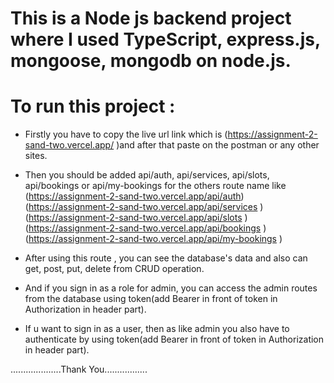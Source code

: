 # This is a Node js backend project where I used TypeScript, express.js, mongoose, mongodb on node.js.

# To run this project :

- Firstly you have to copy the live url link which is
  (https://assignment-2-sand-two.vercel.app/
  )and after that paste on the postman or any other sites.

- Then you should be added api/auth, api/services, api/slots, api/bookings or api/my-bookings for the others route name like
  (https://assignment-2-sand-two.vercel.app/api/auth)
  (https://assignment-2-sand-two.vercel.app/api/services )
  (https://assignment-2-sand-two.vercel.app/api/slots )
  (https://assignment-2-sand-two.vercel.app/api/bookings )
  (https://assignment-2-sand-two.vercel.app/api/my-bookings )

- After using this route , you can see the database's data and also can get, post, put, delete from CRUD operation.

- And if you sign in as a role for admin, you can access the admin routes from the database using token(add Bearer in front of token in Authorization in header part).
- If u want to sign in as a user, then as like admin you also have to authenticate by using token(add Bearer in front of token in Authorization in header part).

....................Thank You.................
